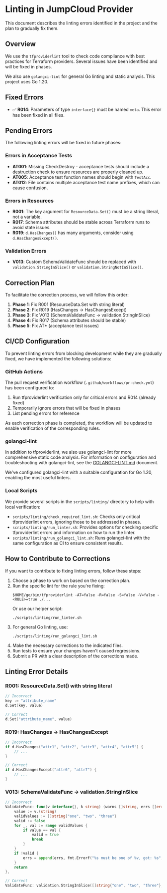 # Linting in JumpCloud Provider

This document describes the linting errors identified in the project and the plan to gradually fix them.

## Overview

We use the `tfproviderlint` tool to check code compliance with best practices for Terraform providers. Several issues have been identified and will be fixed in phases.

We also use `golangci-lint` for general Go linting and static analysis. This project uses Go 1.20.

## Fixed Errors

- ✅ **R014**: Parameters of type `interface{}` must be named `meta`. This error has been fixed in all files.

## Pending Errors

The following linting errors will be fixed in future phases:

### Errors in Acceptance Tests

- **AT001**: Missing CheckDestroy - acceptance tests should include a destruction check to ensure resources are properly cleaned up.
- **AT005**: Acceptance test function names should begin with `TestAcc`.
- **AT012**: File contains multiple acceptance test name prefixes, which can cause confusion.

### Errors in Resources

- **R001**: The key argument for `ResourceData.Set()` must be a string literal, not a variable.
- **R017**: Schema attributes should be stable across Terraform runs to avoid state issues.
- **R019**: `d.HasChanges()` has many arguments, consider using `d.HasChangesExcept()`.

### Validation Errors

- **V013**: Custom SchemaValidateFunc should be replaced with `validation.StringInSlice()` or `validation.StringNotInSlice()`.

## Correction Plan

To facilitate the correction process, we will follow this order:

1. **Phase 1**: Fix R001 (ResourceData.Set with string literal)
2. **Phase 2**: Fix R019 (HasChanges → HasChangesExcept)
3. **Phase 3**: Fix V013 (SchemaValidateFunc → validation.StringInSlice)
4. **Phase 4**: Fix R017 (Schema attributes should be stable)
5. **Phase 5**: Fix AT* (acceptance test issues)

## CI/CD Configuration

To prevent linting errors from blocking development while they are gradually fixed, we have implemented the following solutions:

### GitHub Actions

The pull request verification workflow (`.github/workflows/pr-check.yml`) has been configured to:

1. Run tfproviderlint verification only for critical errors and R014 (already fixed)
2. Temporarily ignore errors that will be fixed in phases
3. List pending errors for reference

As each correction phase is completed, the workflow will be updated to enable verification of the corresponding rules.

### golangci-lint

In addition to tfproviderlint, we also use golangci-lint for more comprehensive static code analysis. For information on configuration and troubleshooting with golangci-lint, see the [GOLANGCI-LINT.md](./GOLANGCI-LINT.md) document.

We've configured golangci-lint with a suitable configuration for Go 1.20, enabling the most useful linters.

### Local Scripts

We provide several scripts in the `scripts/linting/` directory to help with local verification:

- `scripts/linting/check_required_lint.sh`: Checks only critical tfproviderlint errors, ignoring those to be addressed in phases.
- `scripts/linting/run_linter.sh`: Provides options for checking specific tfproviderlint errors and information on how to run the linter.
- `scripts/linting/run_golangci_lint.sh`: Runs golangci-lint with the same configuration as CI to ensure consistent results.

## How to Contribute to Corrections

If you want to contribute to fixing linting errors, follow these steps:

1. Choose a phase to work on based on the correction plan.
2. Run the specific lint for the rule you're fixing:
   ```
   $HOME/go/bin/tfproviderlint -AT=false -R=false -S=false -V=false -<RULE>=true ./...
   ```
   Or use our helper script:
   ```
   ./scripts/linting/run_linter.sh
   ```
3. For general Go linting, use:
   ```
   ./scripts/linting/run_golangci_lint.sh
   ```
4. Make the necessary corrections to the indicated files.
5. Run tests to ensure your changes haven't caused regressions.
6. Submit a PR with a clear description of the corrections made.

## Linting Error Details

### R001: ResourceData.Set() with string literal

```go
// Incorrect
key := "attribute_name"
d.Set(key, value)

// Correct
d.Set("attribute_name", value)
```

### R019: HasChanges → HasChangesExcept

```go
// Incorrect
if d.HasChanges("attr1", "attr2", "attr3", "attr4", "attr5") {
    // ...
}

// Correct
if d.HasChangesExcept("attr6", "attr7") {
    // ...
}
```

### V013: SchemaValidateFunc → validation.StringInSlice

```go
// Incorrect
ValidateFunc: func(v interface{}, k string) (warns []string, errs []error) {
    value := v.(string)
    validValues := []string{"one", "two", "three"}
    valid := false
    for _, val := range validValues {
        if value == val {
            valid = true
            break
        }
    }
    if !valid {
        errs = append(errs, fmt.Errorf("%s must be one of %v, got: %s", k, validValues, value))
    }
    return
},

// Correct
ValidateFunc: validation.StringInSlice([]string{"one", "two", "three"}, false),
```